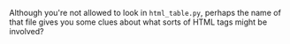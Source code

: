 Although you're not allowed to look in `html_table.py`, perhaps the name of that file
gives you some clues about what sorts of HTML tags might be involved?
